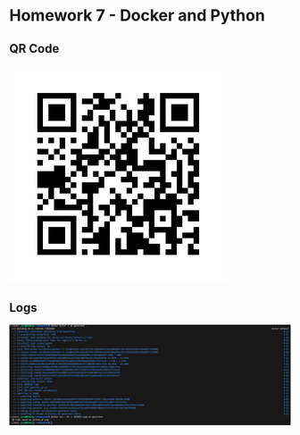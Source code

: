 # Homework 7 - Docker and Python

## QR Code

![GitHub QR Code](github_qr.png)

## Logs 

![Log Output](logs.png)

